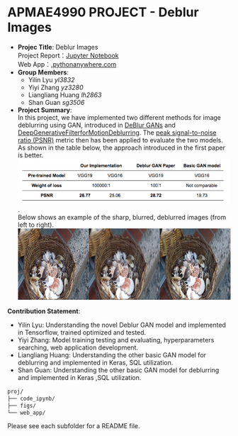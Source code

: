 # APMAE4990 PROJECT - Deblur Images
+ **Projec Title**: Deblur Images  
	Project Report：[Jupyter Notebook](./code_ipynb/main.ipynb )  
	Web App：[.pythonanywhere.com]()   
+ **Group Members**:  
  + Yilin Lyu	 *yl3832*
  + Yiyi Zhang *yz3280*
  + Liangliang Huang *lh2863*
  +  Shan Guan  *sg3506*
+ **Project Summary**:  
In this project, we have implemented two different methods for image deblurring using GAN, introduced in [DeBlur GANs](https://arxiv.org/pdf/1711.07064.pdf) and [DeepGenerativeFilterforMotionDeblurring](https://arxiv.org/pdf/1709.03481.pdf). The [peak signal-to-noise ratio (PSNR)](https://en.wikipedia.org/wiki/Peak_signal-to-noise_ratio) metric then has been applied to evaluate the two models. As shown in the table below, the approach introduced in the first paper is better. ![image](./figs/model_comparison.PNG).   
Below shows an example of the sharp, blurred, deblurred images (from left to right).   
![image](./figs/7200_0.png)

**Contribution Statement**:
+ Yilin Lyu: Understanding the novel Deblur GAN model and implemented in Tensorflow, trained optimized and tested. 
+ Yiyi Zhang:  Model training testing and evaluating, hyperparameters searching, web application development. 
+ Liangliang Huang: Understanding the other basic GAN model for deblurring and implemented in Keras,  SQL utilization.    
+ Shan Guan: Understanding the other basic GAN model for deblurring and implemented in Keras ,SQL utilization.  

```
proj/
├── code_ipynb/  
├── figs/  
└── web_app/
```

Please see each subfolder for a README file.
